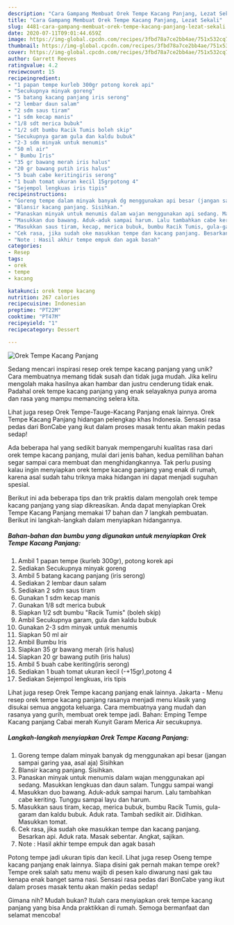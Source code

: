 ```yaml
---
description: "Cara Gampang Membuat Orek Tempe Kacang Panjang, Lezat Sekali"
title: "Cara Gampang Membuat Orek Tempe Kacang Panjang, Lezat Sekali"
slug: 4481-cara-gampang-membuat-orek-tempe-kacang-panjang-lezat-sekali
date: 2020-07-11T09:01:44.659Z
image: https://img-global.cpcdn.com/recipes/3fbd78a7ce2bb4ae/751x532cq70/orek-tempe-kacang-panjang-foto-resep-utama.jpg
thumbnail: https://img-global.cpcdn.com/recipes/3fbd78a7ce2bb4ae/751x532cq70/orek-tempe-kacang-panjang-foto-resep-utama.jpg
cover: https://img-global.cpcdn.com/recipes/3fbd78a7ce2bb4ae/751x532cq70/orek-tempe-kacang-panjang-foto-resep-utama.jpg
author: Garrett Reeves
ratingvalue: 4.2
reviewcount: 15
recipeingredient:
- "1 papan tempe kurleb 300gr potong korek api"
- "Secukupnya minyak goreng"
- "5 batang kacang panjang iris serong"
- "2 lembar daun salam"
- "2 sdm saus tiram"
- "1 sdm kecap manis"
- "1/8 sdt merica bubuk"
- "1/2 sdt bumbu Racik Tumis boleh skip"
- "Secukupnya garam gula dan kaldu bubuk"
- "2-3 sdm minyak untuk menumis"
- "50 ml air"
- " Bumbu Iris"
- "35 gr bawang merah iris halus"
- "20 gr bawang putih iris halus"
- "5 buah cabe keritingiris serong"
- "1 buah tomat ukuran kecil 15grpotong 4"
- "Sejempol lengkuas iris tipis"
recipeinstructions:
- "Goreng tempe dalam minyak banyak dg menggunakan api besar (jangan sampai garing yaa, asal aja) Sisihkan"
- "Blansir kacang panjang. Sisihkan."
- "Panaskan minyak untuk menumis dalam wajan menggunakan api sedang. Masukkan lengkuas dan daun salam. Tunggu sampai wangi"
- "Masukkan duo bawang. Aduk-aduk sampai harum. Lalu tambahkan cabe keriting. Tunggu sampai layu dan harum."
- "Masukkan saus tiram, kecap, merica bubuk, bumbu Racik Tumis, gula-garam dan kaldu bubuk. Aduk rata. Tambah sedikit air. Didihkan. Masukkan tomat."
- "Cek rasa, jika sudah oke masukkan tempe dan kacang panjang. Besarkan api. Aduk rata. Masak sebentar. Angkat, sajikan."
- "Note : Hasil akhir tempe empuk dan agak basah"
categories:
- Resep
tags:
- orek
- tempe
- kacang

katakunci: orek tempe kacang 
nutrition: 267 calories
recipecuisine: Indonesian
preptime: "PT22M"
cooktime: "PT47M"
recipeyield: "1"
recipecategory: Dessert

---
```



![Orek Tempe Kacang Panjang](https://img-global.cpcdn.com/recipes/3fbd78a7ce2bb4ae/751x532cq70/orek-tempe-kacang-panjang-foto-resep-utama.jpg)

Sedang mencari inspirasi resep orek tempe kacang panjang yang unik? Cara membuatnya memang tidak susah dan tidak juga mudah. Jika keliru mengolah maka hasilnya akan hambar dan justru cenderung tidak enak. Padahal orek tempe kacang panjang yang enak selayaknya punya aroma dan rasa yang mampu memancing selera kita.

Lihat juga resep Orek Tempe-Tauge-Kacang Panjang enak lainnya. Orek Tempe Kacang Panjang hidangan pelengkap khas Indonesia. Sensasi rasa pedas dari BonCabe yang ikut dalam proses masak tentu akan makin pedas sedap!

Ada beberapa hal yang sedikit banyak mempengaruhi kualitas rasa dari orek tempe kacang panjang, mulai dari jenis bahan, kedua pemilihan bahan segar sampai cara membuat dan menghidangkannya. Tak perlu pusing kalau ingin menyiapkan orek tempe kacang panjang yang enak di rumah, karena asal sudah tahu triknya maka hidangan ini dapat menjadi suguhan spesial.


Berikut ini ada beberapa tips dan trik praktis dalam mengolah orek tempe kacang panjang yang siap dikreasikan. Anda dapat menyiapkan Orek Tempe Kacang Panjang memakai 17 bahan dan 7 langkah pembuatan. Berikut ini langkah-langkah dalam menyiapkan hidangannya.

<!--inarticleads1-->

##### Bahan-bahan dan bumbu yang digunakan untuk menyiapkan Orek Tempe Kacang Panjang:

1. Ambil 1 papan tempe (kurleb 300gr), potong korek api
1. Sediakan Secukupnya minyak goreng
1. Ambil 5 batang kacang panjang (iris serong)
1. Sediakan 2 lembar daun salam
1. Sediakan 2 sdm saus tiram
1. Gunakan 1 sdm kecap manis
1. Gunakan 1/8 sdt merica bubuk
1. Siapkan 1/2 sdt bumbu &#34;Racik Tumis&#34; (boleh skip)
1. Ambil Secukupnya garam, gula dan kaldu bubuk
1. Gunakan 2-3 sdm minyak untuk menumis
1. Siapkan 50 ml air
1. Ambil  Bumbu Iris
1. Siapkan 35 gr bawang merah (iris halus)
1. Siapkan 20 gr bawang putih (iris halus)
1. Ambil 5 buah cabe keriting(iris serong)
1. Sediakan 1 buah tomat ukuran kecil (-+15gr),potong 4
1. Sediakan Sejempol lengkuas, iris tipis


Lihat juga resep Orek Tempe kacang panjang enak lainnya. Jakarta - Menu resep orek tempe kacang panjang rasanya menjadi menu klasik yang disukai semua anggota keluarga. Cara membuatnya yang mudah dan rasanya yang gurih, membuat orek tempe jadi. Bahan: Emping Tempe Kacang panjang Cabai merah Kunyit Garam Merica Air secukupnya. 

<!--inarticleads2-->

##### Langkah-langkah menyiapkan Orek Tempe Kacang Panjang:

1. Goreng tempe dalam minyak banyak dg menggunakan api besar (jangan sampai garing yaa, asal aja) Sisihkan
1. Blansir kacang panjang. Sisihkan.
1. Panaskan minyak untuk menumis dalam wajan menggunakan api sedang. Masukkan lengkuas dan daun salam. Tunggu sampai wangi
1. Masukkan duo bawang. Aduk-aduk sampai harum. Lalu tambahkan cabe keriting. Tunggu sampai layu dan harum.
1. Masukkan saus tiram, kecap, merica bubuk, bumbu Racik Tumis, gula-garam dan kaldu bubuk. Aduk rata. Tambah sedikit air. Didihkan. Masukkan tomat.
1. Cek rasa, jika sudah oke masukkan tempe dan kacang panjang. Besarkan api. Aduk rata. Masak sebentar. Angkat, sajikan.
1. Note : Hasil akhir tempe empuk dan agak basah


Potong tempe jadi ukuran tipis dan kecil. Lihat juga resep Oseng tempe kacang panjang enak lainnya. Siapa disini gak pernah makan tempe orek? Tempe orek salah satu menu wajib di pesen kalo diwarung nasi gak tau kenapa enak banget sama nasi. Sensasi rasa pedas dari BonCabe yang ikut dalam proses masak tentu akan makin pedas sedap! 

Gimana nih? Mudah bukan? Itulah cara menyiapkan orek tempe kacang panjang yang bisa Anda praktikkan di rumah. Semoga bermanfaat dan selamat mencoba!
